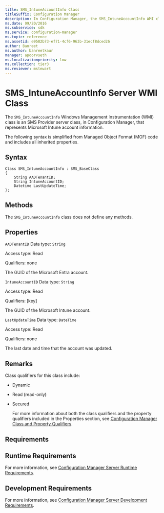 ```yaml
---
title: SMS_IntuneAccountInfo Class
titleSuffix: Configuration Manager
description: In Configuration Manager, the SMS_IntuneAccountInfo WMI class is an SMS Provider server class that represents Microsoft Intune account information.
ms.date: 09/20/2016
ms.subservice: sdk
ms.service: configuration-manager
ms.topic: reference
ms.assetid: e9582b73-ef71-4cf6-963b-31ecf8dced26
author: Banreet
ms.author: banreetkaur
manager: apoorvseth
ms.localizationpriority: low
ms.collection: tier3
ms.reviewer: mstewart
---
```

# SMS_IntuneAccountInfo Server WMI Class
The `SMS_IntuneAccountInfo` Windows Management Instrumentation (WMI) class is an SMS Provider server class, in Configuration Manager, that represents Microsoft Intune account information.

 The following syntax is simplified from Managed Object Format (MOF) code and includes all inherited properties.

## Syntax

```
Class SMS_IntuneAccountInfo : SMS_BaseClass
{
    String AADTenantID;
    String IntuneAccountID;
    Datetime LastUpdateTime;
};

```

## Methods
 The `SMS_IntuneAccountInfo` class does not define any methods.

## Properties
 `AADTenantID`
 Data type: `String`

 Access type: Read

 Qualifiers: none

 The GUID of the Microsoft Entra account.

 `IntuneAccountID`
 Data type: `String`

 Access type: Read

 Qualifiers: [key]

 The GUID of the Microsoft Intune account.

 `LastUpdateTime`
 Data type: `DateTime`

 Access type: Read

 Qualifiers: none

 The last date and time that the account was updated.

## Remarks
 Class qualifiers for this class include:

- Dynamic

- Read (read-only)

- Secured

  For more information about both the class qualifiers and the property qualifiers included in the Properties section, see [Configuration Manager Class and Property Qualifiers](../../../develop/reference/misc/class-and-property-qualifiers.md).

## Requirements

## Runtime Requirements
 For more information, see [Configuration Manager Server Runtime Requirements](../../../develop/core/reqs/server-runtime-requirements.md).

## Development Requirements
 For more information, see [Configuration Manager Server Development Requirements](../../../develop/core/reqs/server-development-requirements.md).
